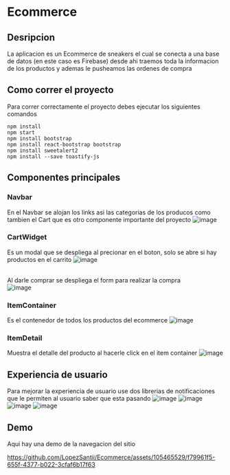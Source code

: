 # Ecommerce

## Desripcion
La aplicacion es un Ecommerce de sneakers el cual se conecta a una base de datos (en este caso es Firebase) desde ahi traemos toda la informacion de los productos y ademas le pusheamos las ordenes de compra

## Como correr el proyecto
Para correr correctamente el proyecto debes ejecutar los siguientes comandos
```
npm install
npm start
npm install bootstrap
npm install react-bootstrap bootstrap
npm install sweetalert2
npm install --save toastify-js
```

## Componentes principales
### Navbar
En el Navbar se alojan los links asi las categorias de los producos como tambien el Cart que es otro componente importante del proyecto
![image](https://github.com/LopezSantii/Ecommerce/assets/105465529/2e085530-f980-4a62-835d-5cfb9592acc3)

### CartWidget
Es un modal que se despliega al precionar en el boton, solo se abre si hay productos en el carrito
![image](https://github.com/LopezSantii/Ecommerce/assets/105465529/3b22f152-221d-422f-b566-fa02a1e26dbb)

<br>Al darle comprar se despliega el form para realizar la compra
<br>![image](https://github.com/LopezSantii/Ecommerce/assets/105465529/fe37d9bf-7f16-4052-bd91-39a2a31dbacb)

### ItemContainer
Es el contenedor de todos los productos del ecommerce
![image](https://github.com/LopezSantii/carritoDeCompras/assets/105465529/5739cd24-9152-4999-a097-ecd887f2c3cc)

### ItemDetail
Muestra el detalle del producto al hacerle click en el item container
![image](https://github.com/LopezSantii/Ecommerce/assets/105465529/1b942d9d-9527-4e04-b799-36a347a42fe7)


## Experiencia de usuario
Para mejorar la experiencia de usuario use dos librerias de notificaciones que le permiten al usuario saber que esta pasando
![image](https://github.com/LopezSantii/Ecommerce/assets/105465529/1ea60224-9d21-4632-b8d9-a197d5250785)
![image](https://github.com/LopezSantii/carritoDeCompras/assets/105465529/3b93ea25-ea69-4b30-b9bd-83a26a981124) 
![image](https://github.com/LopezSantii/Ecommerce/assets/105465529/b174858b-7c5b-4aba-8299-93003492b158)
![image](https://github.com/LopezSantii/Ecommerce/assets/105465529/c2e2da31-6951-4260-a3f7-fe9bf1d224a8)

## Demo
Aqui hay una demo de la navegacion del sitio




https://github.com/LopezSantii/Ecommerce/assets/105465529/f79961f5-655f-4377-b022-3cfaf6b17f63

